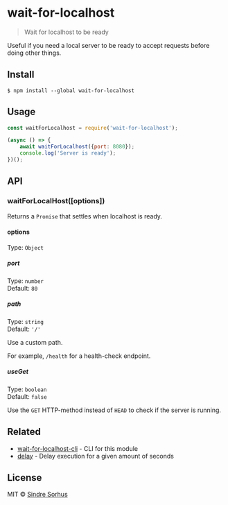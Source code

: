 # wait-for-localhost

> Wait for localhost to be ready

Useful if you need a local server to be ready to accept requests before doing other things.


## Install

```
$ npm install --global wait-for-localhost
```


## Usage

```js
const waitForLocalhost = require('wait-for-localhost');

(async () => {
	await waitForLocalhost({port: 8080});
	console.log('Server is ready');
})();
```


## API

### waitForLocalHost([options])

Returns a `Promise` that settles when localhost is ready.

#### options

Type: `Object`

##### port

Type: `number`<br>
Default: `80`

##### path

Type: `string`<br>
Default: `'/'`

Use a custom path.

For example, `/health` for a health-check endpoint.

##### useGet

Type: `boolean`<br>
Default: `false`

Use the `GET` HTTP-method instead of `HEAD` to check if the server is running.


## Related

- [wait-for-localhost-cli](https://github.com/sindresorhus/wait-for-localhost-cli) - CLI for this module
- [delay](https://github.com/sindresorhus/delay) - Delay execution for a given amount of seconds


## License

MIT © [Sindre Sorhus](https://sindresorhus.com)
